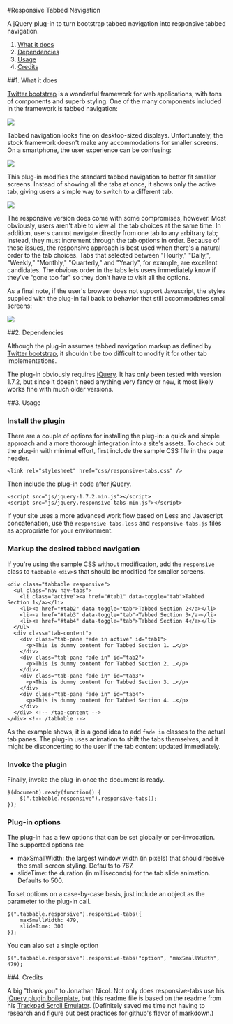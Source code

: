 #Responsive Tabbed Navigation

A jQuery plug-in to turn bootstrap tabbed navigation into responsive tabbed navigation.

1. [What it does](#1-what-it-does)
2. [Dependencies](#2-dependencies)
3. [Usage](#3-usage)
4. [Credits](#4-credits)

##1. What it does

[Twitter bootstrap](http://twitter.github.com/bootstrap/) is a wonderful framework for web applications, with tons of components and superb styling. One of the many components included in the framework is tabbed navigation:

![](http://f.cl.ly/items/3A3e2P1x0x0e3W2B2s3Z/large.png)

Tabbed navigation looks fine on desktop-sized displays. Unfortunately, the stock framework doesn't make any accommodations for smaller screens. On a smartphone, the user experience can be confusing:

![](http://f.cl.ly/items/3A3e2P1x0x0e3W2B2s3Z/unresponsive-small.png)

This plug-in modifies the standard tabbed navigation to better fit smaller screens. Instead of showing all the tabs at once, it shows only the active tab, giving users a simple way to switch to a different tab.

![](http://f.cl.ly/items/3A3e2P1x0x0e3W2B2s3Z/responsive-small.png)

The responsive version does come with some compromises, however. Most obviously, users aren't able to view all the tab choices at the same time. In addition, users cannot navigate directly from one tab to any arbitrary tab; instead, they must increment through the tab options in order. Because of these issues, the responsive approach is best used when there's a natural order to the tab choices. Tabs that selected between "Hourly," "Daily,", "Weekly," "Monthly," "Quarterly," and "Yearly", for example, are excellent candidates. The obvious order in the tabs lets users immediately know if they've "gone too far" so they don't have to visit all the options. 

As a final note, if the user's browser does not support Javascript, the styles supplied with the plug-in fall back to behavior that still accommodates small screens:

![](http://f.cl.ly/items/3A3e2P1x0x0e3W2B2s3Z/styled-small.png)

##2. Dependencies

Although the plug-in assumes tabbed navigation markup as defined by [Twitter bootstrap](http://twitter.github.com/bootstrap/components.html#navs), it shouldn't be too difficult to modify it for other tab implementations.

The plug-in obviously requires [jQuery](http://jquery.com/). It has only been tested with version 1.7.2, but since it doesn't need anything very fancy or new, it most likely works fine with much older versions.

##3. Usage

### Install the plugin

There are a couple of options for installing the plug-in: a quick and simple approach and a more thorough integration into a site's assets. To check out the plug-in with minimal effort, first include the sample CSS file in the page header.

	<link rel="stylesheet" href="css/responsive-tabs.css" />

Then include the plug-in code after jQuery.

	<script src="js/jquery-1.7.2.min.js"></script>
	<script src="js/jquery.responsive-tabs-min.js"></script>

If your site uses a more advanced work flow based on Less and Javascript concatenation, use the `responsive-tabs.less` and `responsive-tabs.js` files as appropriate for your environment.

### Markup the desired tabbed navigation

If you're using the sample CSS without modification, add the `responsive` class to `tabbable` `<div>`s that should be modified for smaller screens.

	<div class="tabbable responsive">
	  <ul class="nav nav-tabs">
	    <li class="active"><a href="#tab1" data-toggle="tab">Tabbed Section 1</a></li>
	    <li><a href="#tab2" data-toggle="tab">Tabbed Section 2</a></li>
	    <li><a href="#tab3" data-toggle="tab">Tabbed Section 3</a></li>
	    <li><a href="#tab4" data-toggle="tab">Tabbed Section 4</a></li>
	  </ul>
	  <div class="tab-content">
	    <div class="tab-pane fade in active" id="tab1">
	      <p>This is dummy content for Tabbed Section 1. …</p>
	    </div>
	    <div class="tab-pane fade in" id="tab2">
	      <p>This is dummy content for Tabbed Section 2. …</p>
	    </div>
	    <div class="tab-pane fade in" id="tab3">
	      <p>This is dummy content for Tabbed Section 3. …</p>
	    </div>
	    <div class="tab-pane fade in" id="tab4">
	      <p>This is dummy content for Tabbed Section 4. …</p>
	    </div>
	  </div> <!-- /tab-content -->
	</div> <!-- /tabbable -->

As the example shows, it is a good idea to add `fade in` classes to the actual tab panes. The plug-in uses animation to shift the tabs themselves, and it might be disconcerting to the user if the tab content updated immediately.

### Invoke the plugin

Finally, invoke the plug-in once the document is ready.

	$(document).ready(function() {
	    $(".tabbable.responsive").responsive-tabs(); 
	});

### Plug-in options

The plug-in has a few options that can be set globally or per-invocation. The supported options are

* maxSmallWidth: the largest window width (in pixels) that should receive the small screen styling. Defaults to 767.
* slideTime: the duration (in milliseconds) for the tab slide animation. Defaults to 500.

To set options on a case-by-case basis, just include an object as the parameter to the plug-in call.

	$(".tabbable.responsive").responsive-tabs({
	    maxSmallWidth: 479,
	    slideTime: 300
	});

You can also set a single option

	$(".tabbable.responsive").responsive-tabs("option", "maxSmallWidth", 479);

##4. Credits

A big "thank you" to Jonathan Nicol. Not only does responsive-tabs use his [jQuery plugin boilerplate](http://f6design.com/journal/2012/05/06/a-jquery-plugin-boilerplate/), but this readme file is based on the readme from his [Trackpad Scroll Emulator](https://github.com/jnicol/trackpad-scroll-emulator). (Definitely saved me time not having to research and figure out best practices for github's flavor of markdown.)